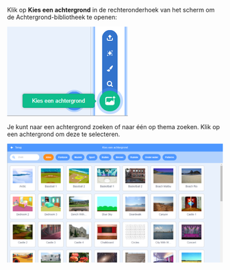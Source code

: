 Klik op **Kies een achtergrond** in de rechteronderhoek van het scherm om de Achtergrond-bibliotheek te openen:

![Het 'Kies een achtergrond'-pictogram is gemarkeerd.](images/stage-choose.png)

Je kunt naar een achtergrond zoeken of naar één op thema zoeken. Klik op een achtergrond om deze te selecteren.

![De Achtergrond-bibliotheek.](images/backdrop.png)
